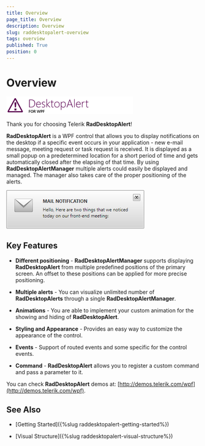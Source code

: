 ```yaml
---
title: Overview
page_title: Overview
description: Overview
slug: raddesktopalert-overview
tags: overview
published: True
position: 0
---
```


# Overview

![Rad Desktop Alert Overview 01](images/RadDesktopAlert_Overview_01.png)

Thank you for choosing Telerik __RadDesktopAlert__!

__RadDesktopAlert__ is a WPF control that allows you to display notifications on the desktop if a specific event occurs in your application - new e-mail message, meeting request or task request is received. It is displayed as a small popup on a predetermined location for a short period of time and gets automatically closed after the elapsing of that time. By using __RadDesktopAlertManager__ multiple alerts could easily be displayed and managed. The manager also takes care of the proper positioning of the alerts.

![Rad Desktop Alert Overview 02](images/RadDesktopAlert_Overview_02.png)

## Key Features

* __Different positioning__ -  __RadDesktopAlertManager__ supports displaying __RadDesktopAlert__ from multiple predefined positions of the primary screen. An offset to these positions can be applied for more precise positioning.

* __Multiple alerts__ - You can visualize unlimited number of __RadDesktopAlerts__ through a single __RadDesktopAlertManager__.

* __Animations__ - You are able to implement your custom animation for the showing and hiding of __RadDesktopAlert__.

* __Styling and Appearance__ - Provides an easy way to customize the appearance of the control.

* __Events__ - Support of routed events and some specific for the control events.

* __Command__ - __RadDesktopAlert__ allows you to register a custom command and pass a parameter to it.

You can check __RadDesktopAlert__ demos at: [http://demos.telerik.com/wpf](http://demos.telerik.com/wpf).

## See Also

 * [Getting Started]({%slug raddesktopalert-getting-started%})

 * [Visual Structure]({%slug raddesktopalert-visual-structure%})
